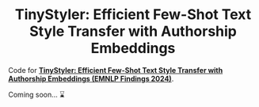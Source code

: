 <h1 align='center'> TinyStyler: Efficient Few-Shot Text Style Transfer with Authorship Embeddings
 </h1>

Code for **[TinyStyler: Efficient Few-Shot Text Style Transfer with Authorship Embeddings
 (EMNLP Findings 2024)](https://arxiv.org/abs/2406.15586)**.

 Coming soon... ⌛

